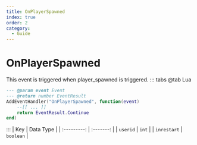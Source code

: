 ```yaml
---
title: OnPlayerSpawned
index: true
order: 2
category:
  - Guide
---
```


# OnPlayerSpawned
This event is triggered when player_spawned is triggered.
::: tabs
@tab Lua
```lua
--- @param event Event
--- @return number EventResult
AddEventHandler("OnPlayerSpawned", function(event)
    --[[ ... ]]
    return EventResult.Continue
end)
```

:::
|     Key     | Data Type |
| :---------: | :-------: |
|   `userid`  |   `int`   |
| `inrestart` | `boolean` |
